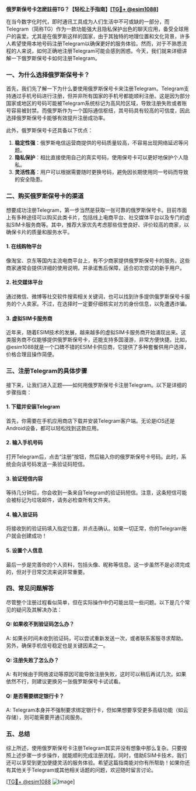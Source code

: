 **俄罗斯保号卡怎麽註冊TG？【轻松上手指南】[[TG💪+ @esim1088](https://t.me/s/esim1088)]**

在当今数字化时代，即时通讯工具成为人们生活中不可或缺的一部分，而Telegram（简称TG）作为一款功能强大且隐私保护出色的聊天应用，备受全球用户的喜爱。尤其是在俄罗斯这样的国家，由于其独特的地理位置和文化背景，许多人希望使用本地号码注册Telegram以确保更好的服务体验。然而，对于不熟悉流程的人来说，如何正确地注册Telegram可能会感到困惑。今天，我们就来详细讲解一下俄罗斯保号卡如何注册Telegram。

### 一、为什么选择俄罗斯保号卡？

首先，我们先了解一下为什么要使用俄罗斯保号卡来注册Telegram。Telegram支持通过手机号码进行注册，但并非所有国家的手机号都能顺利注册。这是因为部分国家或地区的号码可能被Telegram系统标记为高风险区域，导致注册失败或者账号容易被封禁。而俄罗斯作为一个国际通信枢纽，其号码具有较高的可信度，因此选择俄罗斯保号卡能够有效提升注册成功率。

此外，俄罗斯保号卡还具备以下优点：
1. **稳定性强**：俄罗斯电信运营商提供的号码质量较高，不容易出现网络延迟等问题。
2. **隐私保护**：相比直接使用自己的真实号码，使用保号卡可以更好地保护个人隐私。
3. **灵活性高**：用户可以根据需要随时更换号码，避免因长期使用同一号码而导致的安全隐患。

### 二、购买俄罗斯保号卡的渠道

想要成功注册Telegram，第一步当然是获取一张可靠的俄罗斯保号卡。目前市面上有多种途径可以购买此类卡片，包括线上电商平台、社交媒体平台以及专门的虚拟SIM卡服务商等。其中，推荐大家优先考虑那些信誉良好、评价较高的商家，以确保卡片的质量和服务水平。

#### 1. 在线购物平台
像淘宝、京东等国内主流电商平台上，有不少商家提供俄罗斯保号卡的服务。这些商家通常会提供详细的使用说明，并承诺售后保障，适合初次尝试的新手用户。

#### 2. 社交媒体平台
通过微信、微博等社交软件搜索相关关键词，也可以找到许多提供俄罗斯保号卡服务的个人卖家。不过，在选择时一定要仔细核实对方的身份信息，以免遭遇诈骗。

#### 3. 虚拟SIM卡服务商
近年来，随着ESIM技术的发展，越来越多的虚拟SIM卡服务商开始涌现出来。这类服务商不仅能够提供俄罗斯保号卡，还能支持多国漫游，非常方便快捷。比如，@esim1088就是一个口碑不错的ESIM卡供应商，它提供了多种套餐供用户选择，价格合理且操作简便。

### 三、注册Telegram的具体步骤

接下来，让我们进入正题——如何用俄罗斯保号卡注册Telegram。以下是详细的步骤指南：

#### 1. 下载并安装Telegram
首先，你需要在手机应用商店下载并安装Telegram客户端。无论是iOS还是Android设备，都可以轻松找到这款应用。

#### 2. 输入手机号码
打开Telegram后，点击“注册”按钮，然后输入你的俄罗斯保号卡号码。此时，系统会向该号码发送一条验证码短信。

#### 3. 验证短信内容
等待几分钟后，你会收到一条来自Telegram的验证码短信。注意，这条短信可能会被标记为垃圾邮件，请务必检查所有文件夹。

#### 4. 输入验证码
将接收到的验证码填入指定位置，并点击确认。如果一切正常，你的Telegram账户就会创建成功！

#### 5. 设置个人信息
最后一步是完善你的个人资料，包括头像、昵称等信息。这一步虽然不是必须完成的，但对于日常交流来说非常重要。

### 四、常见问题解答

尽管整个注册过程看似简单，但在实际操作中仍可能出现一些问题。以下是几个常见的疑问及其解决办法：

#### Q: 如果收不到验证码怎么办？
A: 如果长时间未收到验证码，可以尝试重新发送一次，或者联系客服寻求帮助。另外，确保手机信号稳定也是关键因素之一。

#### Q: 注册失败了怎么办？
A: 有时候由于网络波动等原因可能导致注册失败，这时可以稍后再试几次。如果依然不行，则建议更换另一张俄罗斯保号卡试试看。

#### Q: 是否需要绑定银行卡？
A: Telegram本身并不强制要求绑定银行卡，但如果想要享受更多高级功能（如云存储），则可能需要开通订阅服务。

### 五、总结

综上所述，使用俄罗斯保号卡注册Telegram其实并没有想象中那么复杂。只要按照上述步骤一步步操作，就能顺利完成注册流程。同时，借助ESIM卡技术，我们还可以享受到更加便捷灵活的服务体验。希望这篇指南能对你有所帮助！如果你还有其他关于Telegram或其他相关话题的问题，欢迎随时留言讨论。

[[TG💪+ @esim1088](https://t.me/s/esim1088) ![Image](https://i.postimg.cc/4NQfJmqS/Snipaste-2025-05-13-00-14-12.png)]
